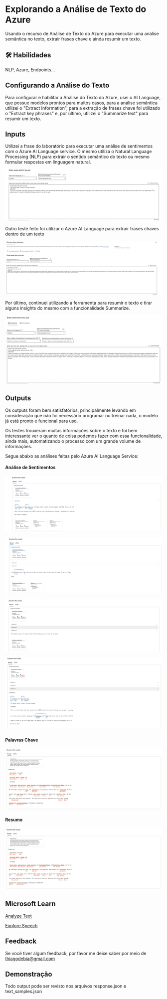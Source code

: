 
# Explorando a Análise de Texto do Azure

Usando o recurso de Análise de Texto do Azure para executar uma análise semântica no texto, extrair frases chave e ainda resumir um texto.

## 🛠 Habilidades
NLP, Azure, Endpoints...

## Configurando a Análise do Texto

Para configurar e habilitar a Análise do Texto do Azure, usei o AI Language, que possue modelos prontos para muitos casos, para a análise semântica utilizei o "Extract Information", para a extração de frases chave foi utilizado o "Extract key phrases" e, por último, utilizei o "Summarize text" para resumir um texto.

## Inputs

Utilizei a frase do laboratório para executar uma análise de sentimentos com o Azure AI Language service. O mesmo utiliza o Natural Language Processing (NLP) para extrair o sentido semântico do texto ou mesmo formular respostas em linguagem natural.

![Analise de Sentimentos](https://github.com/goncasthiago/languageStudioAzure/blob/main/img/AnalyzedSentiment_input.png?raw=true)

Outro teste feito foi utilizar o Azure AI Language para extrair frases chaves dentro de um texto

![Frases Chave](https://github.com/goncasthiago/languageStudioAzure/blob/main/img/ExtractKeyPhrases_input.png?raw=true)

Por último, continuei utilizando a ferramenta para resumir o texto e tirar alguns insights do mesmo com a funcionalidade Summarize.

![Resumo](https://github.com/goncasthiago/languageStudioAzure/blob/main/img/Summarization_input.png?raw=true)


## Outputs

Os outputs foram bem satisfatórios, principalmente levando em consideração que não foi necessário programar ou treinar nada, o modelo já está pronto e funcional para uso.

Os testes trouxeram muitas informações sobre o texto e foi bem interessante ver o quanto de coisa podemos fazer com essa funcionalidade, ainda mais, automatizando o processo com um grande volume de informações.

Segue abaixo as análises feitas pelo Azure AI Language Service:

#### Análise de Sentimentos

![s1](https://github.com/goncasthiago/languageStudioAzure/blob/main/img/AnalyzedSentiment_s1.png?raw=true)

![s2](https://github.com/goncasthiago/languageStudioAzure/blob/main/img/AnalyzedSentiment_s2.png?raw=true)

![s3](https://github.com/goncasthiago/languageStudioAzure/blob/main/img/AnalyzedSentiment_s3.png?raw=true)

![s4](https://github.com/goncasthiago/languageStudioAzure/blob/main/img/AnalyzedSentiment_s4.png?raw=true)

#### Palavras Chave

![s1](https://github.com/goncasthiago/languageStudioAzure/blob/main/img/ExtractKeyPhrases_s1.png?raw=true)

#### Resumo

![s1](https://github.com/goncasthiago/languageStudioAzure/blob/main/img/ExtractKeyPhrases_s1.png?raw=true)


## Microsoft Learn

[Analyze Text](https://microsoftlearning.github.io/mslearn-ai-fundamentals/Instructions/Labs/06-text-analysis.html)


[Explore Speech](https://microsoftlearning.github.io/mslearn-ai-fundamentals/Instructions/Labs/09-speech.html)


## Feedback

Se você tiver algum feedback, por favor me deixe saber por meio de thiagodebia@gmail.com


## Demonstração

Todo output pode ser revisto nos arquivos response.json e text_samples.json


